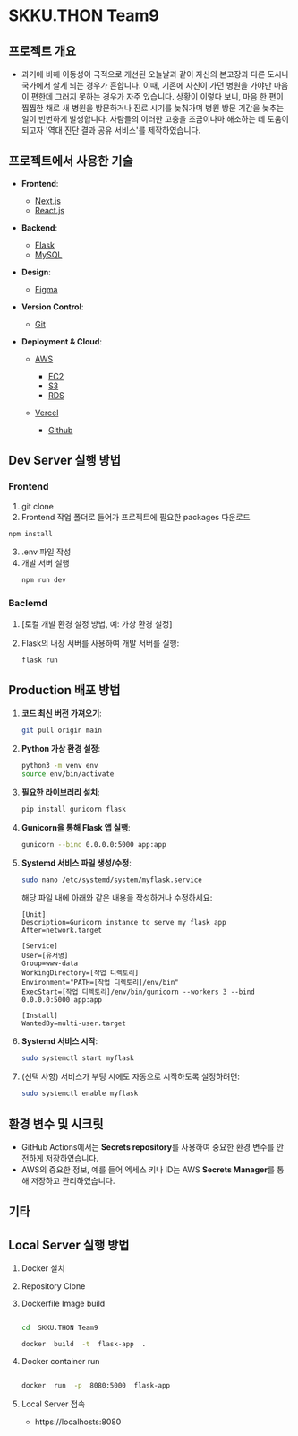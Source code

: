 # SKKU.THON Team9

## 프로젝트 개요
- 과거에 비해 이동성이 극적으로 개선된 오늘날과 같이 자신의 본고장과 다른 도시나 국가에서 살게 되는 경우가 흔합니다. 이때, 기존에 자신이 가던 병원을 가야만 마음이 편한데 그러지 못하는 경우가 자주 있습니다. 상황이 이렇다 보니, 마음 한 편이 찝찝한 채로 새 병원을 방문하거나 진료 시기를 늦춰가며 병원 방문 기간을 늦추는 일이 빈번하게 발생합니다. 사람들의 이러한 고충을 조금이나마 해소하는 데 도움이 되고자 '역대 진단 결과 공유 서비스'를 제작하였습니다.

## 프로젝트에서 사용한 기술
- **Frontend**:
  - [Next.js](https://nextjs.org/)
  - [React.js](https://react.dev/)

- **Backend**:
  - [Flask](https://flask.palletsprojects.com/)
  - [MySQL](https://www.mysql.com/)
  
- **Design**:
  - [Figma](https://www.figma.com/)
  
- **Version Control**:
  - [Git](https://git-scm.com/)

- **Deployment & Cloud**:
  - [AWS](https://aws.amazon.com/)
    - [EC2](https://aws.amazon.com/ec2/)
    - [S3](https://aws.amazon.com/s3/)
    - [RDS](https://aws.amazon.com/rds/)

  - [Vercel](https://vercel.com/)
    - [Github](https://github.com/)

## Dev Server 실행 방법
### Frontend
1. git clone <this repo>
2. Frontend 작업 폴더로 들어가 프로젝트에 필요한 packages 다운로드
  ```bash
  npm install
  ```
3. .env 파일 작성
4. 개발 서버 실행
   ```bash
   npm run dev
   ```

### Baclemd
1. [로컬 개발 환경 설정 방법, 예: 가상 환경 설정]
   
2. Flask의 내장 서버를 사용하여 개발 서버를 실행:
    ```bash
    flask run
    ```

## Production 배포 방법

1. **코드 최신 버전 가져오기**:
    ```bash
    git pull origin main
    ```

2. **Python 가상 환경 설정**:
    ```bash
    python3 -m venv env
    source env/bin/activate
    ```

3. **필요한 라이브러리 설치**:
    ```bash
    pip install gunicorn flask
    ```

4. **Gunicorn을 통해 Flask 앱 실행**:
    ```bash
    gunicorn --bind 0.0.0.0:5000 app:app
    ```

5. **Systemd 서비스 파일 생성/수정**:
    ```bash
    sudo nano /etc/systemd/system/myflask.service
    ```

   해당 파일 내에 아래와 같은 내용을 작성하거나 수정하세요:
    ```
    [Unit]
    Description=Gunicorn instance to serve my flask app
    After=network.target

    [Service]
    User=[유저명]
    Group=www-data
    WorkingDirectory=[작업 디렉토리]
    Environment="PATH=[작업 디렉토리]/env/bin"
    ExecStart=[작업 디렉토리]/env/bin/gunicorn --workers 3 --bind 0.0.0.0:5000 app:app

    [Install]
    WantedBy=multi-user.target
    ```

6. **Systemd 서비스 시작**:
    ```bash
    sudo systemctl start myflask
    ```

7. (선택 사항) 서비스가 부팅 시에도 자동으로 시작하도록 설정하려면:
    ```bash
    sudo systemctl enable myflask
    ```

## 환경 변수 및 시크릿
- GitHub Actions에서는 **Secrets repository**를 사용하여 중요한 환경 변수를 안전하게 저장하였습니다.
- AWS의 중요한 정보, 예를 들어 엑세스 키나 ID는 AWS **Secrets Manager**를 통해 저장하고 관리하였습니다.

## 기타

## Local Server 실행 방법

1. Docker 설치

2. Repository Clone

3. Dockerfile Image build

   ```bash

   cd  SKKU.THON Team9

   docker  build  -t  flask-app  .

   ```

4. Docker container run

   ```bash

   docker  run  -p  8080:5000  flask-app

   ```

5. Local Server 접속

   - https://localhosts:8080
